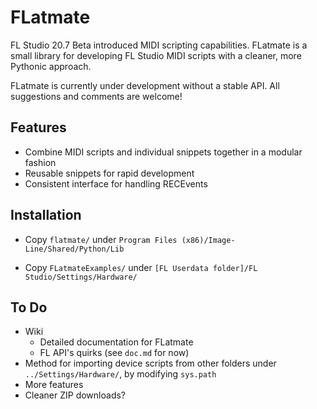# FLatmate

FL Studio 20.7 Beta introduced MIDI scripting capabilities. FLatmate is a small library for developing FL Studio MIDI scripts with a cleaner, more Pythonic approach.

FLatmate is currently under development without a stable API. All suggestions and comments are welcome!

## Features

* Combine MIDI scripts and individual snippets together in a modular fashion
* Reusable snippets for rapid development
* Consistent interface for handling RECEvents

## Installation

* Copy `flatmate/` under  `Program Files (x86)/Image-Line/Shared/Python/Lib`

*  Copy `FLatmateExamples/` under `[FL Userdata folder]/FL Studio/Settings/Hardware/`

## To Do

* Wiki
  * Detailed documentation for FLatmate
  * FL API's quirks (see `doc.md` for now)
* Method for importing device scripts from other folders under `../Settings/Hardware/`, by modifying  `sys.path`
* More features
* Cleaner ZIP downloads?

